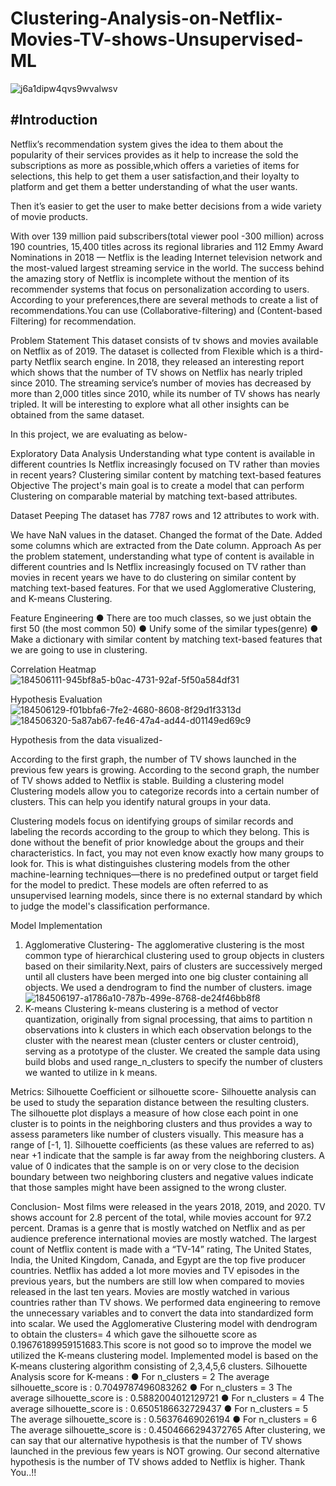 # Clustering-Analysis-on-Netflix-Movies-TV-shows-Unsupervised-ML
 ![j6a1dipw4qvs9wvalwsv](https://user-images.githubusercontent.com/95495685/185733548-b474bf79-9936-4e1f-82f5-5392b4661ce5.jpeg)

#Introduction
--------------------------------------------------------------------------------------------
Netflix’s recommendation system gives the idea to them about the popularity of their services provides as it help to increase the sold the subscriptions as more as possible,which offers a varieties of items for selections, this help to get them a user satisfaction,and their loyalty to platform and get them a better understanding of what the user wants.

Then it’s easier to get the user to make better decisions from a wide variety of movie products.

With over 139 million paid subscribers(total viewer pool -300 million) across 190 countries, 15,400 titles across its regional libraries and 112 Emmy Award Nominations in 2018 — Netflix is the leading Internet television network and the most-valued largest streaming service in the world. The success behind the amazing story of Netflix is incomplete without the mention of its recommender systems that focus on personalization according to users. According to your preferences,there are several methods to create a list of recommendations.You can use (Collaborative-filtering) and (Content-based Filtering) for recommendation.

Problem Statement
This dataset consists of tv shows and movies available on Netflix as of 2019. The dataset is collected from Flexible which is a third-party Netflix search engine. In 2018, they released an interesting report which shows that the number of TV shows on Netflix has nearly tripled since 2010. The streaming service’s number of movies has decreased by more than 2,000 titles since 2010, while its number of TV shows has nearly tripled. It will be interesting to explore what all other insights can be obtained from the same dataset.

In this project, we are evaluating as below-

Exploratory Data Analysis
Understanding what type content is available in different countries
Is Netflix increasingly focused on TV rather than movies in recent years?
Clustering similar content by matching text-based features
Objective
The project's main goal is to create a model that can perform Clustering on comparable material by matching text-based attributes.

Dataset Peeping
The dataset has 7787 rows and 12 attributes to work with.

We have NaN values in the dataset.
Changed the format of the Date.
Added some columns which are extracted from the Date column.
Approach
As per the problem statement, understanding what type of content is available in different countries and Is Netflix increasingly focused on TV rather than movies in recent years we have to do clustering on similar content by matching text-based features. For that we used Agglomerative Clustering, and K-means Clustering.

Feature Engineering
● There are too much classes, so we just obtain the first 50 (the most common 50) ● Unify some of the similar types(genre) ● Make a dictionary with similar content by matching text-based features that we are going to use in clustering.

Correlation Heatmap
![184506111-945bf8a5-b0ac-4731-92af-5f50a584df31](https://user-images.githubusercontent.com/95495685/185733672-2a3e460b-f2e0-485d-b3bb-17ae65217cb1.png)

Hypothesis Evaluation
![184506129-f01bbfa6-7fe2-4680-8608-8f29d1f3313d](https://user-images.githubusercontent.com/95495685/185733643-9f2cbc2d-ee22-4797-add5-8701cbb73a79.png)
![184506320-5a87ab67-fe46-47a4-ad44-d01149ed69c9](https://user-images.githubusercontent.com/95495685/185733655-aa495a52-3aa2-465c-89e6-d94d92495d5f.png)

Hypothesis from the data visualized-

According to the first graph, the number of TV shows launched in the previous few years is growing.
According to the second graph, the number of TV shows added to Netflix is stable.
Building a clustering model
Clustering models allow you to categorize records into a certain number of clusters. This can help you identify natural groups in your data.

Clustering models focus on identifying groups of similar records and labeling the records according to the group to which they belong. This is done without the benefit of prior knowledge about the groups and their characteristics. In fact, you may not even know exactly how many groups to look for. This is what distinguishes clustering models from the other machine-learning techniques—there is no predefined output or target field for the model to predict. These models are often referred to as unsupervised learning models, since there is no external standard by which to judge the model's classification performance.

Model Implementation
1. Agglomerative Clustering-
The agglomerative clustering is the most common type of hierarchical clustering used to group objects in clusters based on their similarity.Next, pairs of clusters are successively merged until all clusters have been merged into one big cluster containing all objects. We used a dendrogram to find the number of clusters. image
![184506197-a1786a10-787b-499e-8768-de24f46bb8f8](https://user-images.githubusercontent.com/95495685/185733596-926cdc3c-9185-4399-b6c8-ef2b2552d7da.png)
2. K-means Clustering
k-means clustering is a method of vector quantization, originally from signal processing, that aims to partition n observations into k clusters in which each observation belongs to the cluster with the nearest mean (cluster centers or cluster centroid), serving as a prototype of the cluster. We created the sample data using build blobs and used range_n_clusters to specify the number of clusters we wanted to utilize in k means.

Metrics: Silhouette Coefficient or silhouette score-
Silhouette analysis can be used to study the separation distance between the resulting clusters. The silhouette plot displays a measure of how close each point in one cluster is to points in the neighboring clusters and thus provides a way to assess parameters like number of clusters visually. This measure has a range of [-1, 1]. Silhouette coefficients (as these values are referred to as) near +1 indicate that the sample is far away from the neighboring clusters. A value of 0 indicates that the sample is on or very close to the decision boundary between two neighboring clusters and negative values indicate that those samples might have been assigned to the wrong cluster.

Conclusion-
Most films were released in the years 2018, 2019, and 2020.
TV shows account for 2.8 percent of the total, while movies account for 97.2 percent.
Dramas is a genre that is mostly watched on Netflix and as per audience preference international movies are mostly watched.
The largest count of Netflix content is made with a “TV-14” rating,
The United States, India, the United Kingdom, Canada, and Egypt are the top five producer countries.
Netflix has added a lot more movies and TV episodes in the previous years, but the numbers are still low when compared to movies released in the last ten years.
Movies are mostly watched in various countries rather than TV shows.
We performed data engineering
 to remove the unnecessary variables and to convert the data into standardized form into scalar.
We used the Agglomerative Clustering model with dendrogram to obtain the clusters= 4 which gave the silhouette score as 0.19676189959151683.This score is not good so to improve the model we utilized the K-means clustering model.
Implemented model is based on the K-means clustering algorithm consisting of 2,3,4,5,6 clusters. Silhouette Analysis score for K-means : ● For n_clusters = 2 The average silhouette_score is : 0.7049787496083262 ● For n_clusters = 3 The average silhouette_score is : 0.5882004012129721 ● For n_clusters = 4 The average silhouette_score is : 0.6505186632729437 ● For n_clusters = 5 The average silhouette_score is : 0.56376469026194 ● For n_clusters = 6 The average silhouette_score is : 0.4504666294372765
After clustering, we can say that our alternative hypothesis is that the number of TV shows launched in the previous few years is NOT growing.
Our second alternative hypothesis is the number of TV shows added to Netflix is higher.
Thank You..!!
